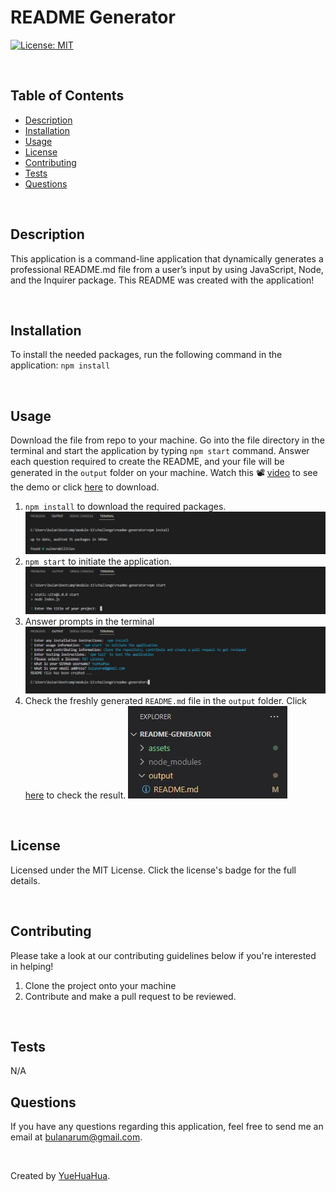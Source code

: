 # README Generator
[![License: MIT](https://img.shields.io/badge/License-MIT-yellow.svg)](https://opensource.org/licenses/MIT)

</br>
  
## Table of Contents

- [Description](#description)
- [Installation](#installation)
- [Usage](#usage)
- [License](#license)
- [Contributing](#contributing)
- [Tests](#tests)
- [Questions](#questions)

</br>

## Description

This application is a command-line application that dynamically generates a professional README.md file from a user’s input by using JavaScript, Node, and the Inquirer package. This README was created with the application!

</br>

## Installation

To install the needed packages, run the following command in the application: `npm install`

</br>

## Usage

Download the file from repo to your machine. Go into the file directory in the terminal and start the application by typing `npm start` command. Answer each question required to create the README, and your file will be generated in the `output` folder on your machine. Watch this 📽 [video](assets/img/demo-video.mp4) to see the demo or click [here](https://www.dropbox.com/s/cao2lbqjvidteud/demo-video.mp4?dl=0) to download.

1. `npm install` to download the required packages.
![Usage Step 1](./assets/img/readme-01-step-1.JPG)
2. `npm start` to initiate the application.
![Usage Step 2](./assets/img/readme-02-step-2.JPG)
3. Answer prompts in the terminal
![Usage Step 3](./assets/img/readme-03-step-3.JPG)
4. Check the freshly generated `README.md` file in the `output` folder. Click [here](./output/README.md) to check the result.
![Usage Step 4](./assets/img/readme-04-step-4.JPG)

</br>

## License

Licensed under the MIT License. Click the license's badge for the full details. 

</br>

## Contributing

Please take a look at our contributing guidelines below if you're interested in helping!

1. Clone the project onto your machine
2. Contribute and make a pull request to be reviewed.

</br>

## Tests

N/A

## Questions

If you have any questions regarding this application, feel free to send me an email at [bulanarum@gmail.com](mailto:bulanarum@gmail.com).

</br>

Created by [YueHuaHua](https://github.com/YueHuaHua).
